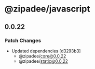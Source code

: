# @zipadee/javascript

## 0.0.22

### Patch Changes

- Updated dependencies [d3293b3]
  - @zipadee/core@0.0.22
  - @zipadee/static@0.0.22
